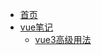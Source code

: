 * [首页](/README)    <!-- 对应 README.md -->
* [vue笔记](articles/vue/vite) <!-- 对应 vue/vite.md -->
	- [vue3高级用法]()
